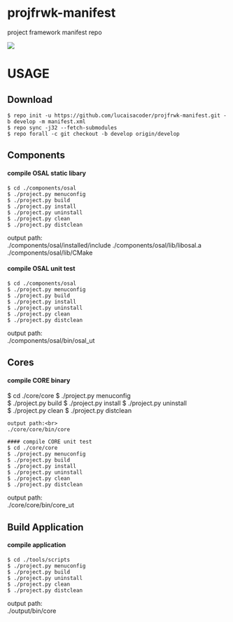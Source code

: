 # projfrwk-manifest
project framework manifest repo

![](https://img.shields.io/badge/license-MIT%2FApache--2.0-blue)


# USAGE
## Download
  ```
  $ repo init -u https://github.com/lucaisacoder/projfrwk-manifest.git -b develop -m manifest.xml
  $ repo sync -j32 --fetch-submodules  
  $ repo forall -c git checkout -b develop origin/develop
  ```
## Components
#### compile OSAL static libary
  ```
  $ cd ./components/osal
  $ ./project.py menuconfig
  $ ./project.py build  
  $ ./project.py install
  $ ./project.py uninstall  
  $ ./project.py clean 
  $ ./project.py distclean   
  ```
  output path:<br>
  ./components/osal/installed/include
  ./components/osal/lib/libosal.a
  ./components/osal/lib/CMake
  
#### compile OSAL unit test
  ```
  $ cd ./components/osal
  $ ./project.py menuconfig  
  $ ./project.py build
  $ ./project.py install
  $ ./project.py uninstall  
  $ ./project.py clean 
  $ ./project.py distclean   
  ```
  output path:<br>
  ./components/osal/bin/osal_ut
 
## Cores
#### compile CORE binary
  $ cd ./core/core
  $ ./project.py menuconfig  
  $ ./project.py build
  $ ./project.py install
  $ ./project.py uninstall  
  $ ./project.py clean 
  $ ./project.py distclean   
  ```
  output path:<br>
  ./core/core/bin/core

#### compile CORE unit test
  $ cd ./core/core
  $ ./project.py menuconfig  
  $ ./project.py build
  $ ./project.py install
  $ ./project.py uninstall  
  $ ./project.py clean 
  $ ./project.py distclean   
  ```
  output path:<br>
  ./core/core/bin/core_ut
  
## Build Application
#### compile application
  ```
  $ cd ./tools/scripts
  $ ./project.py menuconfig  
  $ ./project.py build
  $ ./project.py uninstall 
  $ ./project.py clean 
  $ ./project.py distclean   
  ```
  output path:<br>
  ./output/bin/core
